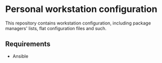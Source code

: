 # Personal workstation configuration
This repository contains workstation configuration, including package managers' lists, flat configuration files and such.

## Requirements
- Ansible
